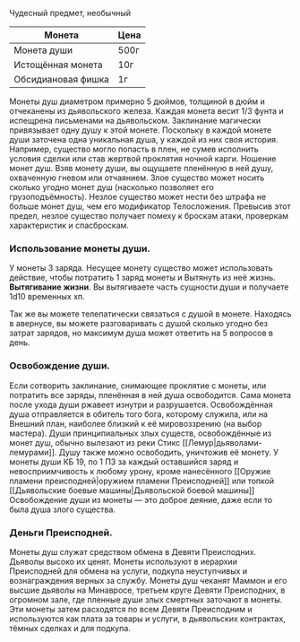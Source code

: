 Чудесный предмет, необычный

| Монета             | Цена |
| ------------------ | ---- |
| Монета души        | 500г |
| Истощённая монета  | 10г  |
| Обсидиановая фишка | 1г   |

Монеты душ диаметром примерно 5 дюймов, толщиной в дюйм и отчеканены из дьявольского железа. Каждая монета весит 1/3 фунта и испещрена письменами на дьявольском.
Заклинание магически привязывает одну душу к этой монете. Поскольку в каждой монете души заточена одна уникальная душа, у каждой из них своя история.
Например, существо могло попасть в плен, не сумев исполнить условия сделки или став жертвой проклятия ночной карги.
Ношение монет душ. Взяв монету души, вы ощуща­ете пленённую в ней душу, охваченную гневом или отчаянием.
Злое существо может носить сколько угодно монет душ (насколько позволяет его грузоподъёмность).
Незлое существо может нести без штрафа не больше монет душ, чем его модификатор Телосложения.
Превысив этот пре­дел, незлое существо получает помеху к броскам атаки, проверкам характеристик и спасброскам.

### Использование монеты души.
У монеты 3 заряда. Не­сущее монету существо может использовать действие, чтобы потратить 1 заряд монеты и Вытянуть из неё жизнь.
**Вытягивание жизни**. Вы вытягиваете часть сущности души и получаете 1d10 временных хп.

Так же вы можете телепатически связаться с душой в монете. Находясь в авернусе, вы можете разговаривать с душой сколько угодно без затрат зарядов, но максимум душа может ответить на 5 вопросов в день.

### Освобождение души.
Если сотворить заклинание, сни­мающее проклятие с монеты, или потратить все заряды, пленённая в ней душа освободится.
Сама монета после ухода души ржавеет изнутри и разрушается.
Осво­бождённая душа отправляется в обитель того бога, кото­рому служила, или на Внешний план, наиболее близкий к её мировоззрению (на выбор мастера).
Души принци­пиальных злых существ, освобождённые из монет душ, обычно вылезают из реки Стикс [[Лемур|дьяволами-лемурами]].
Душу также можно освободить, уничтожив её монету.
У монеты души КБ 19, по 1 ПЗ за каждый оставшийся заряд и невосприимчивость к любому урону, кроме нанесённого [[Оружие пламени преисподней|оружием пламени Преисподней]] или топкой [[Дьявольские боевые машины|Дьявольской боевой машины]]
Освобождение души из монеты — это доброе деяние, даже если то была душа злого существа.
### Деньги Преисподней.
Монеты душ служат средством об­мена в Девяти Преисподних. Дьяволы высоко их ценят.
Монеты используют в иерархии Преисподней для обмена на услуги, подкупа неуступчивых и вознаграждения верных за службу.
Монеты душ чеканят Маммон и его высшие дьяволы на Минавросе, третьем круге Девяти Преисподних, в огромном зале, где пленные души злых смертных зато­чают в монеты.
Эти монеты затем расходятся по всем Де­вяти Преисподним и используются как плата за товары и услуги, в дьявольских контрактах, тёмных сделках и для подкупа.